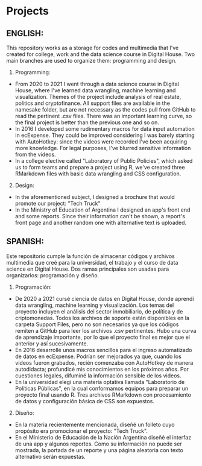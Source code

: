 # Projects

## ENGLISH:

This repository works as a storage for codes and multimedia that I've created for college, work and the data science course in Digital House. Two main branches are used to organize them: programming and design.

1) Programming:
- From 2020 to 2021 I went through a data science course in Digital House, where I've learned data wrangling, machine learning and visualization. Themes of the project include analysis of real estate, politics and cryptofinance. All support files are available in the namesake folder, but are not necessary as the codes pull from GitHub to read the pertinent .csv files. There was an important learning curve, so the final project is better than the previous one and so on.
- In 2016 I developed some rudimentary macros for data input automation in ecExpense. They could be improved considering I was barely starting with AutoHotkey: since the videos were recorded I've been acquiring more knowledge. For legal purposes, I've blurred sensitive information from the videos.
- In a college elective called "Laboratory of Public Policies", which asked us to form teams and prepare a project using R, we've created three RMarkdown files with basic data wrangling and CSS configuration.

2) Design:
- In the aforementioned subject, I designed a brochure that would promote our project: "Tech Truck"
- In the Ministry of Education of Argentina I designed an app's front end and some reports. Since their information can't be shown, a report's front page and another random one with alternative text is uploaded.

## SPANISH:

Este repositorio cumple la función de almacenar códigos y archivos multimedia que creé para la universidad, el trabajo y el curso de data science en Digital House. Dos ramas principales son usadas para organizarlos: programación y diseño.

1) Programación:
- De 2020 a 2021 cursé ciencia de datos en Digital House, donde aprendí data wrangling, machine learning y visualización. Los temas del proyecto incluyen el análisis del sector inmobiliario, de política y de criptomonedas. Todos los archivos de soporte están disponibles en la carpeta Support Files, pero no son necesarios ya que los códigos remiten a GitHub para leer los archivos .csv pertinentes. Hubo una curva de aprendizaje importante, por lo que el proyecto final es mejor que el anterior y así sucesivamente.
- En 2016 desarrollé unos macros sencillos para el ingreso automatizado de datos en ecExpense. Podrían ser mejorados ya que, cuando los videos fueron grabados, recién comenzaba con AutoHotkey de manera autodidacta; profundicé mis conocimientos en los próximos años. Por cuestiones legales, difuminé la información sensible de los videos.
- En la universidad elegí una materia optativa llamada "Laboratorio de Políticas Públicas", en la cual conformamos equipos para preparar un proyecto final usando R. Tres archivos RMarkdown con procesamiento de datos y configuración básica de CSS son expuestos.

2) Diseño:
- En la materia recientemente mencionada, diseñé un folleto cuyo propósito era promocionar el proyecto: "Tech Truck".
- En el Ministerio de Educación de la Nación Argentina diseñé el interfaz de una app y algunos reportes. Como su información no puede ser mostrada, la portada de un reporte y una página aleatoria con texto alternativo serán expuestas.
